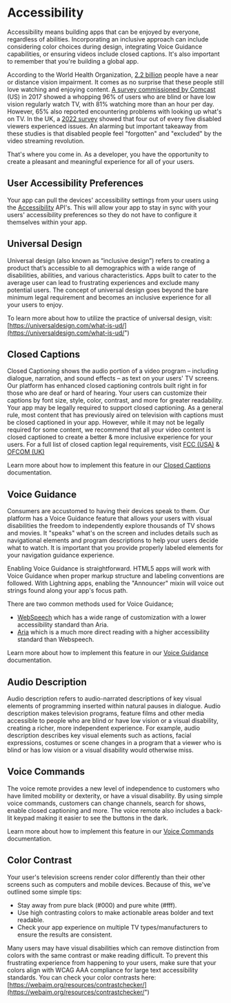 # Accessibility

Accessibility means building apps that can be enjoyed by everyone, regardless of abilities. Incorporating an inclusive approach can include considering color choices during design, integrating Voice Guidance capabilities, or ensuring videos include closed captions. It's also important to remember that you're building a global app.

According to the World Health Organization, [2.2 billion](https://www.who.int/health-topics/blindness-and-vision-loss#tab=tab_1) people have a near or distance vision impairment. It comes as no surprise that these people still love watching and enjoying content. [A survey commissioned by Comcast](https://www.afb.org/research-and-initiatives/statistics/adults) (US) in 2017 showed a whopping 96% of users who are blind or have low vision regularly watch TV, with 81% watching more than an hour per day. However, 65% also reported encountering problems with looking up what's on TV. In the UK, a [2022 survey](https://bighack.org/video-on-demand-streaming-and-accessibility-the-big-hack-survey-feedback/) showed that four out of every five disabled viewers experienced issues. An alarming but important takeaway from these studies is that disabled people feel "forgotten" and "excluded" by the video streaming revolution.

That's where you come in. As a developer, you have the opportunity to create a pleasant and meaningful experience for all of your users.


## User Accessibility Preferences
Your app can pull the devices' accessibility settings from your users using the [Accessibility](/api/accessibility/) API's. This will allow your app to stay in sync with your users' accessibility preferences so they do not have to configure it themselves within your app.

## Universal Design

Universal design (also known as “inclusive design”) refers to creating a product that’s accessible to all demographics with a wide range of disabilities, abilities, and various characteristics. Apps built to cater to the average user can lead to frustrating experiences and exclude many potential users. The concept of universal design goes beyond the bare minimum legal requirement and becomes an inclusive experience for all your users to enjoy.

To learn more about how to utilize the practice of universal design, visit: 
[https://universaldesign.com/what-is-ud/](https://universaldesign.com/what-is-ud/")

## Closed Captions
Closed Captioning shows the audio portion of a video program – including dialogue, narration, and sound effects – as text on your users' TV screens. Our platform has enhanced closed captioning controls built right in for those who are deaf or hard of hearing. Your users can customize their captions by font size, style, color, contrast, and more for greater readability.
Your app may be legally required to support closed captioning. As a general rule, most content that has previously aired on television with captions must be closed captioned in your app. However, while it may not be legally required for some content, we recommend that all your video content is closed captioned to create a better & more inclusive experience for your users. For a full list of closed caption legal requirements, visit
 [FCC (USA)](https://www.fcc.gov/consumers/guides/captioning-internet-video-programming") & [OFCOM (UK)](https://www.ofcom.org.uk/__data/assets/pdf_file/0025/212776/provision-of-tv-access-services-guidelines.pdf")
 
 Learn more about how to implement this feature in our [Closed Captions](./closed-captions.md) documentation.


## Voice Guidance
Consumers are accustomed to having their devices speak to them. Our platform has a Voice Guidance feature that allows your users with visual disabilities the freedom to independently explore thousands of TV shows and movies. It "speaks" what's on the screen and includes details such as navigational elements and program descriptions to help your users decide what to watch. It is important that you provide properly labeled elements for your navigation guidance experience.
 
Enabling Voice Guidance is straightforward. HTML5 apps will work with Voice Guidance when proper markup structure and labeling conventions are followed. With Lightning apps, enabling the "Announcer" mixin will voice out strings found along your app's focus path. 

There are two common methods used for Voice Guidance;
* [WebSpeech](https://developer.mozilla.org/en-US/docs/Web/API/SpeechSynthesis) which has a wide range of customization with a lower accessibility standard than Aria.
* [Aria](https://developer.mozilla.org/en-US/docs/Web/Accessibility/ARIA) which is a much more direct reading with a higher accessibility standard than Webspeech.

Learn more about how to implement this feature in our [Voice Guidance](./voice-commands.md) documentation.

## Audio Description
Audio description refers to audio-narrated descriptions of key visual elements of programming inserted within natural pauses in dialogue. Audio description makes television programs, feature films and other media accessible to people who are blind or have low vision or a visual disability, creating a richer, more independent experience. For example, audio description describes key visual elements such as actions, facial expressions, costumes or scene changes in a program that a viewer who is blind or has low vision or a visual disability would otherwise miss.

## Voice Commands
The voice remote provides a new level of independence to customers who have limited mobility or dexterity, or have a visual disability. By using simple voice commands, customers can change channels, search for shows, enable closed captioning and more. The voice remote also includes a back-lit keypad making it easier to see the buttons in the dark.

Learn more about how to implement this feature in our [Voice Commands](./voice-commands.md) documentation.

## Color Contrast
Your user's television screens render color differently than their other screens such as computers and mobile devices. Because of this, we've outlined some simple tips:

* Stay away from pure black (#000) and pure white (#fff).
* Use high contrasting colors to make actionable areas bolder and text readable.
* Check your app experience on multiple TV types/manufacturers to ensure the results are consistent.

Many users may have visual disabilities which can remove distinction from colors with the same contrast or make reading difficult. To prevent this frustrating experience from happening to your users, make sure that your colors align with WCAG AAA compliance for large text accessibility standards. You can check your color contrasts here: 
[https://webaim.org/resources/contrastchecker/](https://webaim.org/resources/contrastchecker/")
